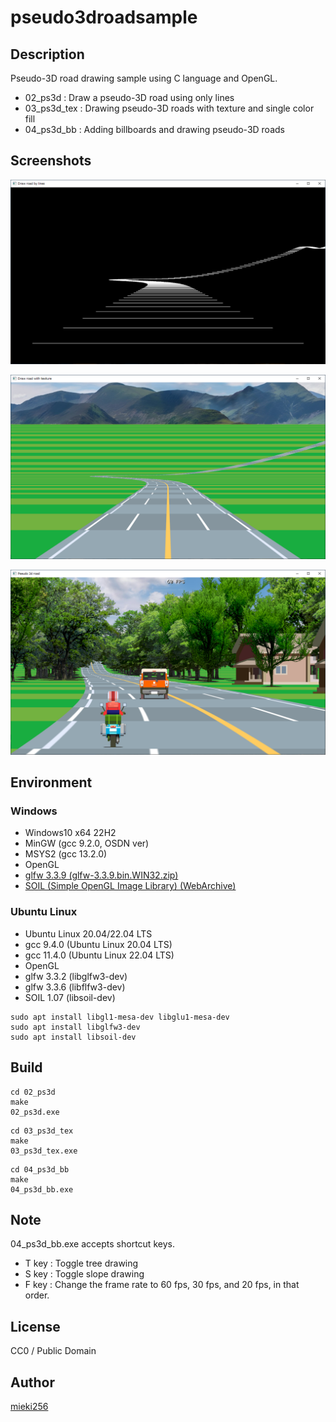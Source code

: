 pseudo3droadsample
==================

Description
-----------

Pseudo-3D road drawing sample using C language and OpenGL.

* 02_ps3d : Draw a pseudo-3D road using only lines
* 03_ps3d_tex : Drawing pseudo-3D roads with texture and single color fill
* 04_ps3d_bb : Adding billboards and drawing pseudo-3D roads

Screenshots
-----------

![02_ps3d_ss.png](./screenshots/02_ps3d_ss.png)

![03_ps3d_tex_ss.png](./screenshots/03_ps3d_tex_ss.png)

![04_ps3d_bb_ss.png](./screenshots/04_ps3d_bb_ss.png)

Environment
-----------

### Windows

* Windows10 x64 22H2
* MinGW (gcc 9.2.0, OSDN ver)
* MSYS2 (gcc 13.2.0)
* OpenGL
* [glfw 3.3.9 (glfw-3.3.9.bin.WIN32.zip)](https://github.com/glfw/glfw/releases/tag/3.3.9)
* [SOIL (Simple OpenGL Image Library) (WebArchive)](https://web.archive.org/web/20200728145723/http://lonesock.net/soil.html)

### Ubuntu Linux

* Ubuntu Linux 20.04/22.04 LTS
* gcc 9.4.0 (Ubuntu Linux 20.04 LTS)
* gcc 11.4.0 (Ubuntu Linux 22.04 LTS)
* OpenGL
* glfw 3.3.2 (libglfw3-dev)
* glfw 3.3.6 (libflfw3-dev)
* SOIL 1.07 (libsoil-dev)

```
sudo apt install libgl1-mesa-dev libglu1-mesa-dev
sudo apt install libglfw3-dev
sudo apt install libsoil-dev
```
 
Build
-----

```
cd 02_ps3d
make
02_ps3d.exe
```

```
cd 03_ps3d_tex
make
03_ps3d_tex.exe
```

```
cd 04_ps3d_bb
make
04_ps3d_bb.exe
```

Note
----

04_ps3d_bb.exe accepts shortcut keys.

* T key : Toggle tree drawing
* S key : Toggle slope drawing
* F key : Change the frame rate to 60 fps, 30 fps, and 20 fps, in that order.

License
-------

CC0 / Public Domain

Author
------

[mieki256](https://github.com/mieki256)

